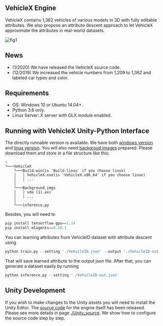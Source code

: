 ## VehicleX Engine

VehicleX contains 1,362 vehicles of various models in 3D with fully editable attributes. We also propose an attribute descent approach to let VehicleX approximate the attributes in real-world datasets.  

![fig1](https://github.com/yorkeyao/VehicleX/blob/master/VehicleX/Images/Platform.jpg)  

## News

* (1/2020) We have released the VehicleX source code.  
* (12/2019) We increased the vehicle numbers from 1,209 to 1,362 and labeled car types and color.  

## Requirements

* OS: Windows 10 or Ubuntu 14.04+.
* Python 3.6 only.
* Linux Server: X server with GLX module enabled.

## Running with VehicleX Unity-Python Interface

The directly runnable version is available. We have both [windows version](https://drive.google.com/open?id=1cLKFhXc9HhKmsh05XrWSGKDs-GZ73_Hf) and [linux version](https://drive.google.com/open?id=1s7sZY17HCaPCENZI6SbxuNcBMWHgOkOU). You will also need [backgroud images](https://drive.google.com/file/d/1dx03ijDzJkbVp0XnZbvKLTYZSYMDJHsf/view?usp=sharing) prepared. Please download them and store in a file structure like this: 

```
~
└───VehicleX
    └───Build-win(is 'Build-linus' if you choose linux)
    │   │ VehicleX.exe(is 'VehicleX.x86_64' if you choose linux)
    │   │ ...
    │
    └───Background_imgs
    │   │ vdo (1).avi
    │   │ ...
    │
    └───inference.py
```

Besides, you will need to 

```python
pip install tensorflow-gpu==1.14
pip install mlagents==0.10.1
```
You can learning attributes from VehicleID dataset with attribute descent using

```python
python train.py --setting './VehicleID.json' --output './VehicleID-out.json'
```

That will save learned attribute to the output json file. After that, you can generate a dataset easily by running

```python
python inference.py --setting './VehicleID-out.json'
```

## Unity Development

If you wish to make changes to the Unity assets you will need to install the Unity Editor. The [source code](https://drive.google.com/file/d/1vMqNhjTZmiFr9fAzU2HMWxqZ5-Fb_N_W/view?usp=sharing) for the engine itself has been released. Please see more details in page [./Unity_source](https://github.com/yorkeyao/VehicleX/tree/master/VehicleX/Unity_source). We show how to configure the source code step by step. 




